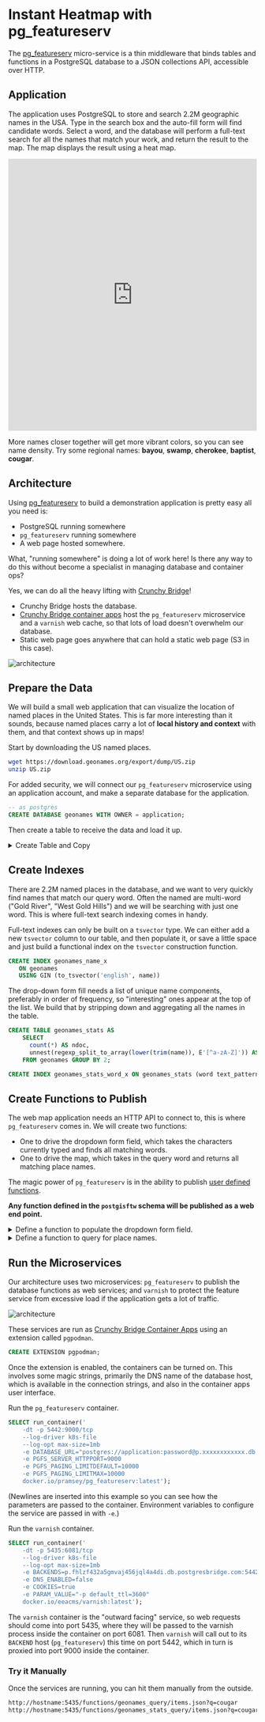 # Instant Heatmap with pg_featureserv

The [pg_featureserv](https://github.com/crunchydata/pg_featureserv) micro-service is a thin middleware that binds tables and functions in a PostgreSQL database to a JSON collections API, accessible over HTTP. 

## Application

The application uses PostgreSQL to store and search 2.2M geographic names in the USA. Type in the search box and the auto-fill form will find candidate words. Select a word, and the database will perform a full-text search for all the names that match your work, and return the result to the map. The map displays the result using a heat map.

<iframe width="100%" height="550px" style="border: none" src="https://s3.amazonaws.com/s3.cleverelephant.ca/geonames-lookup.html">Attempt blocks iframe</iframe>

More names closer together will get more vibrant colors, so you can see name density. Try some regional names: **bayou**, **swamp**, **cherokee**, **baptist**, **cougar**.


## Architecture

Using [pg_featureserv](https://github.com/crunchydata/pg_featureserv) to build a demonstration application is pretty easy all you need is:

* PostgreSQL running somewhere
* `pg_featureserv` running somewhere
* A web page hosted somewhere.

What, "running somewhere" is doing a lot of work here! Is there any way to do this without become a specialist in managing database and container ops?

Yes, we can do all the heavy lifting with [Crunchy Bridge](https://crunchybridge.com)! 

* Crunchy Bridge hosts the database.
* [Crunchy Bridge container apps](https://docs.crunchybridge.com/container-apps/) host the `pg_featureserv` microservice and a `varnish` web cache, so that lots of load doesn't overwhelm our database.
* Static web page goes anywhere that can hold a static web page (S3 in this case).

![architecture](img/architecture.jpg)

## Prepare the Data

We will build a small web application that can visualize the location of named places in the United States. This is far more interesting than it sounds, because named places carry a lot of **local history and context** with them, and that context shows up in maps!

Start by downloading the US named places.

```bash
wget https://download.geonames.org/export/dump/US.zip
unzip US.zip
```

For added security, we will connect our `pg_featureserv` microservice using an application account, and make a separate database for the application.

```sql
-- as postgres
CREATE DATABASE geonames WITH OWNER = application;
```

Then create a table to receive the data and load it up.

<details><summary>Create Table and Copy</summary>

```sql
CREATE TABLE geonames (
    geonameid      integer primary key,
    name           text,
    asciiname      text,
    alternatenames text,
    latitude       float8,
    longitude      float8,
    featureclass   text,
    featurecode    text,
    countrycode    text,
    countrycode2   text,
    admin1         text,
    admin2         text,
    admin3         text,
    admin4         text,
    population     bigint,
    elevation      integer,
    dem            integer,
    timezone       text,
    modified       date
);

\copy geonames FROM 'US.txt' WITH (
    FORMAT csv, 
    DELIMITER E'\t', 
    HEADER false, 
    ENCODING utf8)

```

</details>


## Create Indexes

There are 2.2M named places in the database, and we want to very quickly find names that match our query word. Often the named are multi-word ("Gold River", "West Gold Hills") and we will be searching with just one word. This is where full-text search indexing comes in handy.

Full-text indexes can only be built on a `tsvector` type. We can either add a new `tsvector` column to our table, and then populate it, or save a little space and just build a functional index on the `tsvector` construction function.

```sql
CREATE INDEX geonames_name_x 
   ON geonames 
   USING GIN (to_tsvector('english', name))
```

The drop-down form fill needs a list of unique name components, preferably in order of frequency, so "interesting" ones appear at the top of the list. We build that by stripping down and aggregating all the names in the table.

```sql
CREATE TABLE geonames_stats AS 
    SELECT 
      count(*) AS ndoc, 
      unnest(regexp_split_to_array(lower(trim(name)), E'[^a-zA-Z]')) AS word 
    FROM geonames GROUP BY 2;

CREATE INDEX geonames_stats_word_x ON geonames_stats (word text_pattern_ops);
```


## Create Functions to Publish

The web map application needs an HTTP API to connect to, this is where `pg_featureserv` comes in. We will create two functions: 

* One to drive the dropdown form field, which takes the characters currently typed and finds all matching words.
* One to drive the map, which takes in the query word and returns all matching place names.

The magic power of `pg_featureserv` is in the ability to publish [user defined functions](https://access.crunchydata.com/documentation/pg_featureserv/latest/usage/functions/). 

**Any function defined in the `postgisftw` schema will be published as a web end point.**

<details><summary>Define a function to populate the dropdown form field.</summary>

```sql
CREATE SCHEMA postgisftw;

DROP FUNCTION IF EXISTS postgisftw.geonames_stats_query;

CREATE FUNCTION postgisftw.geonames_stats_query(
    q text DEFAULT 'bea')
RETURNS TABLE(value text, ndoc bigint)
AS $$
BEGIN
    RETURN QUERY
        SELECT g.word as value, g.ndoc
        FROM geonames_stats g
        WHERE g.word LIKE q || '%'
        ORDER BY g.ndoc DESC
        LIMIT 15;
END;
$$
LANGUAGE 'plpgsql'
PARALLEL SAFE
STABLE
STRICT;
```

</details>

<details><summary>Define a function to query for place names.</summary>

```sql
DROP FUNCTION IF EXISTS postgisftw.geonames_query;

CREATE FUNCTION postgisftw.geonames_query(q text DEFAULT 'beach')
RETURNS TABLE(name text, featureclass text, longitude float8, latitude float8)
AS $$
BEGIN
    RETURN QUERY
        SELECT 
            g.name, 
            g.featureclass, 
            g.longitude,
            g.latitude
        FROM geonames g
        WHERE to_tsvector('english', g.name) @@ plainto_tsquery('english', q)
        ORDER BY md5(g.name)
        LIMIT 10000;
END;
$$
LANGUAGE 'plpgsql'
PARALLEL SAFE
STABLE
STRICT;
```

</details>

## Run the Microservices

Our architecture uses two microservices: `pg_featureserv` to publish the database functions as web services; and `varnish` to protect the feature service from excessive load if the application gets a lot of traffic.

![architecture](img/architecture.jpg)

These services are run as [Crunchy Bridge Container Apps](https://docs.crunchybridge.com/container-apps/) using an extension called `pgpodman`.

```sql
CREATE EXTENSION pgpodman;
```

Once the extension is enabled, the containers can be turned on. This involves some magic strings, primarily the DNS name of the database host, which is available in the connection strings, and also in the container apps user interface.

Run the `pg_featureserv` container.

```sql
SELECT run_container('
    -dt -p 5442:9000/tcp 
    --log-driver k8s-file 
    --log-opt max-size=1mb 
    -e DATABASE_URL="postgres://application:password@p.xxxxxxxxxxxx.db.postgresbridge.com:5432/geonames" 
    -e PGFS_SERVER_HTTPPORT=9000  
    -e PGFS_PAGING_LIMITDEFAULT=10000 
    -e PGFS_PAGING_LIMITMAX=10000 
    docker.io/pramsey/pg_featureserv:latest');
```

(Newlines are inserted into this example so you can see how the parameters are passed to the container. Environment variables to configure the service are passed in with `-e`.)

Run the `varnish` container.

```sql
SELECT run_container('
    -dt -p 5435:6081/tcp 
    --log-driver k8s-file 
    --log-opt max-size=1mb 
    -e BACKENDS=p.fhlzf432a5gmvaj456jql4a4di.db.postgresbridge.com:5442 
    -e DNS_ENABLED=false 
    -e COOKIES=true 
    -e PARAM_VALUE="-p default_ttl=3600" 
    docker.io/eeacms/varnish:latest');
```

The `varnish` container is the "outward facing" service, so web requests should come into port 5435, where they will be passed to the varnish process inside the container on port 6081. Then `varnish` will call out to its `BACKEND` host (`pg_featureserv`) this time on port 5442, which in turn is proxied into port 9000 inside the container.

### Try it Manually

Once the services are running, you can hit them manually from the outside.

```bash
http://hostname:5435/functions/geonames_query/items.json?q=cougar
http://hostname:5435/functions/geonames_stats_query/items.json?q=cougar
```










